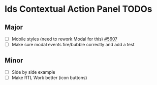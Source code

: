 # Ids Contextual Action Panel TODOs

## Major

- [ ] Mobile styles (need to rework Modal for this) [#5607](https://github.com/infor-design/enterprise/issues/5607)
- [ ] Make sure modal events fire/bubble correctly and add a test

## Minor

- [ ] Side by side example
- [ ] Make RTL Work better (icon buttons)
